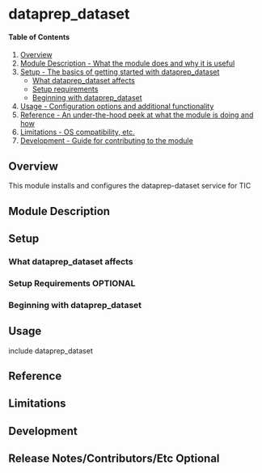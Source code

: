 # dataprep_dataset

#### Table of Contents

1. [Overview](#overview)
2. [Module Description - What the module does and why it is useful](#module-description)
3. [Setup - The basics of getting started with dataprep_dataset](#setup)
    * [What dataprep_dataset affects](#what-dataprep_dataset-affects)
    * [Setup requirements](#setup-requirements)
    * [Beginning with dataprep_dataset](#beginning-with-dataprep_dataset)
4. [Usage - Configuration options and additional functionality](#usage)
5. [Reference - An under-the-hood peek at what the module is doing and how](#reference)
5. [Limitations - OS compatibility, etc.](#limitations)
6. [Development - Guide for contributing to the module](#development)

## Overview

This module installs and configures the dataprep-dataset service for TIC

## Module Description

## Setup

### What dataprep_dataset affects

### Setup Requirements **OPTIONAL**

### Beginning with dataprep_dataset

## Usage

include dataprep_dataset

## Reference

## Limitations

## Development

## Release Notes/Contributors/Etc **Optional**
